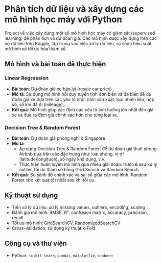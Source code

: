 # Phân tích dữ liệu và xây dựng các mô hình học máy với Python

Project về việc xây dựng một số mô hình học máy có giám sát (supervised learning) để phân tích và dự đoán giá. Các mô hình được xây dựng trên các bộ dữ liệu trên Kaggle, tập trung vào việc xử lý dữ liệu, so sánh hiệu suất mô hình và tối ưu hóa tham số.

## Mô hình và bài toán đã thực hiện

### Linear Regression
- **Bài toán**: Dự đoán giá xe bán lại (resale car price)
- **Mô tả**: Sử dụng mô hình hồi quy tuyến tính đơn biến và đa biến để dự đoán giá xe dựa trên các yếu tố như: năm sản xuất, loại nhiên liệu, hộp số, số km đã đi (mileage),...
- **Kết quả**: Mô hình giúp xác định các yếu tố ảnh hưởng lớn nhất đến giá xe và đưa ra định giá chính xác hơn cho từng loại xe.

### Decision Tree & Random Forest
- **Bài toán**: Dự đoán giá phòng nghỉ ở Singapore
- **Mô tả**:
  - Áp dụng Decision Tree & Random Forest để dự đoán giá thuê phòng Airbnb dựa trên các đặc trưng như: loại phòng, vị trí (latitude/longitude), số ngày khả dụng, v.v.
  - Thực hiện huấn luyện mô hình qua nhiều giai đoạn: trước & sau xử lý outlier, tối ưu tham số bằng Grid Search và Random Search.
- **Kết quả**: So sánh độ chính xác và sai số giữa các mô hình, Random Forest cho kết quả tốt nhất sau khi tối ưu.
## Kỹ thuật sử dụng

- Tiền xử lý dữ liệu: xử lý missing values, outliers, encoding, scaling
- Đánh giá mô hình: RMSE, R², confusion matrix, accuracy, precision, recall
- Tối ưu mô hình: GridSearchCV, RandomizedSearchCV
- Cross-validation: sử dụng kỹ thuật k-Fold

## Công cụ và thư viện

- Python: `scikit-learn`, `pandas`, `matplotlib`, `seaborn`

